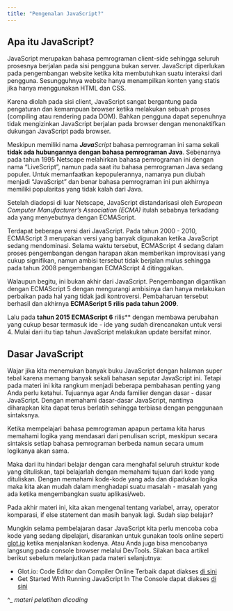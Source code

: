 ```yaml
---
title: "Pengenalan JavaScript?"
---
```

## Apa itu JavaScript?

JavaScript merupakan bahasa pemrograman client-side sehingga seluruh prosesnya berjalan pada sisi pengguna bukan server. JavaScript diperlukan pada pengembangan website ketika kita membutuhkan suatu interaksi dari pengguna. Sesungguhnya website hanya menampilkan konten yang statis jika hanya menggunakan HTML dan CSS.

Karena diolah pada sisi client, JavaScript sangat bergantung pada pengaturan dan kemampuan browser ketika melakukan sebuah proses (compiling atau rendering pada DOM). Bahkan pengguna dapat sepenuhnya tidak mengizinkan JavaScript berjalan pada browser dengan menonaktifkan dukungan JavaScript pada browser.

Meskipun memiliki nama _**Java**Script_ bahasa pemrograman ini sama sekali **tidak ada hubungannya dengan bahasa pemrograman Java**. Sebenarnya pada tahun 1995 Netscape melahirkan bahasa pemrograman ini dengan nama “LiveScript”, namun pada saat itu bahasa pemrograman Java sedang populer. Untuk memanfaatkan kepopulerannya, namanya pun diubah menjadi “JavaScript” dan benar bahasa pemrograman ini pun akhirnya memiliki popularitas yang tidak kalah dari Java.

Setelah diadopsi di luar Netscape, JavaScript distandarisasi oleh _European Computer Manufacturer’s Association (ECMA)_ itulah sebabnya terkadang ada yang menyebutnya dengan ECMAScript.

Terdapat beberapa versi dari JavaScript. Pada tahun 2000 - 2010, ECMAScript 3 merupakan versi yang banyak digunakan ketika JavaScript sedang mendominasi. Selama waktu tersebut, ECMAScript 4 sedang dalam proses pengembangan dengan harapan akan memberikan improvisasi yang cukup signifikan, namun ambisi tersebut tidak berjalan mulus sehingga pada tahun 2008 pengembangan ECMAScript 4 ditinggalkan. 

Walaupun begitu, ini bukan akhir dari JavaScript. Pengembangan digantikan dengan ECMAScript 5 dengan mengurangi ambisinya dan hanya melakukan perbaikan pada hal yang tidak jadi kontroversi. Pembaharuan tersebut berhasil dan akhirnya **ECMAScript 5 rilis pada tahun 2009**.

Lalu pada **tahun 2015 ECMAScript 6** rilis** dengan membawa perubahan yang cukup besar termasuk ide - ide yang sudah direncanakan untuk versi 4. Mulai dari itu tiap tahun JavaScript melakukan update bersifat minor.

## Dasar JavaScript

Wajar jika kita menemukan banyak buku JavaScript dengan halaman super tebal karena memang banyak sekali bahasan seputar JavaScript ini. Tetapi pada materi ini kita rangkum menjadi beberapa pembahasan penting yang Anda perlu ketahui. Tujuannya agar Anda familier dengan dasar - dasar JavaScript. Dengan memahami dasar-dasar JavaScript, nantinya diharapkan kita dapat terus berlatih sehingga terbiasa dengan penggunaan sintaksnya.

Ketika mempelajari bahasa pemrograman apapun pertama kita harus memahami logika yang mendasari dari penulisan script, meskipun secara sintaksis setiap bahasa pemrograman berbeda namun secara umum logikanya akan sama.

Maka dari itu hindari belajar dengan cara menghafal seluruh struktur kode yang dituliskan, tapi belajarlah dengan memahami tujuan dari kode yang dituliskan. Dengan memahami kode-kode yang ada dan dipadukan logika maka kita akan mudah dalam menghadapi suatu masalah - masalah yang ada ketika mengembangkan suatu aplikasi/web.

Pada akhir materi ini, kita akan mengenal tentang variabel, array, operator komparasi, if else statement dan masih banyak lagi. Sudah siap belajar?

Mungkin selama pembelajaran dasar JavaScript kita perlu mencoba coba kode yang sedang dipelajari, disarankan untuk gunakan tools online seperti [glot.io](https://glot.io/) ketika menjalankan kodenya. Atau Anda juga bisa mencobanya langsung pada console browser melalui DevTools. Silakan baca artikel berikut sebelum melanjutkan pada materi selanjutnya:

- Glot.io: Code Editor dan Compiler Online Terbaik dapat diakses [di sini](https://www.dicoding.com/blog/code-editor-dan-compiler-online-terbaik/)
- Get Started With Running JavaScript In The Console dapat diakses [di sini](https://developers.google.com/web/tools/chrome-devtools/console/javascript)

^_ _materi pelatihan dicoding_
